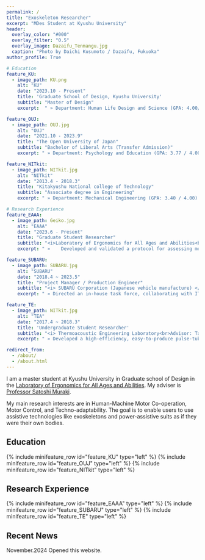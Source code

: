 ```yaml
---
permalink: /
title: "Exoskeleton Researcher"
excerpt: "MDes Student at Kyushu University"
header:
  overlay_color: "#000"
  overlay_filter: "0.5"
  overlay_image: Dazaifu_Tenmangu.jpg
  caption: "Photo by Daichi Kusumoto / Dazaifu, Fukuoka"
author_profile: True

# Education
feature_KU:
  - image_path: KU.png
    alt: "KU"
    date: "2023.10 - Present"
    title: 'Graduate School of Design, Kyushu University'
    subtitle: "Master of Design"
    excerpt:  " » Department: Human Life Design and Science (GPA: 4.00/ 4.00)<br> » Research Topic: Ergonomics, Assistive Technology"

feature_OUJ:
  - image_path: OUJ.jpg
    alt: "OUJ"
    date: "2021.10 - 2023.9"
    title: "The Open University of Japan"
    subtitle: "Bachelor of Liberal Arts (Transfer Admission)"
    excerpt: " » Department: Psychology and Education (GPA: 3.77 / 4.00)<br> » Relevant Coursework: Cognitive and Physiological Psychology, Human-Computer Interaction"

feature_NITkit:
  - image_path: NITkit.jpg
    alt: "NITkit"
    date: "2013.4 - 2018.3"
    title: "Kitakyushu National college of Technology"
    subtitle: "Associate degree in Engineering"
    excerpt: " » Department: Mechanical Engineering (GPA: 3.40 / 4.00) <br> » Thesis: Design and Development of a Pulse-tube Refrigerator for the Competition"

# Research Experience
feature_EAAA:
  - image_path: Geiko.jpg
    alt: "EAAA"
    date: "2023.6 - Present"
    title: "Graduate Student Researcher"
    subtitle: "<i>Laboratory of Ergonomics for All Ages and Abilities<br>Advisor: Prof. Satoshi MURAKI, Asst. Prof. Ping Yeap LOH</i>"
    excerpt: " »	Developed and validated a protocol for assessing movement smoothness through experiments, integrating objective metrics (jerk) with subjective evaluations.<br> »	Developed and validated a protocol for assessing motion assist acceptance, combining objective metrics(co-contraction: ratio of agonist to antagonist muscle activity) with subjective evaluations."

feature_SUBARU:
  - image_path: SUBARU.jpg
    alt: "SUBARU"
    date: "2018.4 ~ 2023.5"
    title: "Project Manager / Production Engineer"
    subtitle: "<i> SUBARU Corporation (Japanese vehicle manufacture) </i>"
    excerpt: " » Directed an in-house task force, collaborating with IT developers to implement a Bill of Materials system. <br> » Designed factory logistics and process layouts based on the Toyota Production System (TPS), overseeing both external suppliers and on-site assembly workers for implementation."

feature_TE:
  - image_path: NITkit.jpg
    alt: "TEA"
    date: "2017.4 ~ 2018.3"
    title: 'Undergraduate Student Researcher'
    subtitle: "<i> Thermoacoustic Engineering Laboratory<br>Advisor: Takao Koshimizu </i>"
    excerpt: " » Developed a high-efficiency, easy-to-produce pulse-tube refrigerator.<br> » Created educational kits to introduce children to thermoacoustic phenomena and Stirling engines through engaging, hands-on learning experiences."

redirect_from:
  - /about/
  - /about.html
---
```


I am a master student at Kyushu University in Graduate school of Design in the [Laboratory of Ergonomics for All Ages and Abilities](https://www.design.kyushu-u.ac.jp/~muraki/en/index.html). My adviser is [Professor Satoshi Muraki](https://hyoka.ofc.kyushu-u.ac.jp/html/100021109_en.html).

My main research interests are in Human-Machine Motor Co-operation, Motor Control, and Techno-adaptability. The goal is to enable users to use assistive technologies like exoskeletons and power-assistive suits as if they were their own bodies.

## Education
{% include minifeature_row id="feature_KU" type="left" %}
{% include minifeature_row id="feature_OUJ" type="left" %}
{% include minifeature_row id="feature_NITkit" type="left" %}

## Research Experience
{% include minifeature_row id="feature_EAAA" type="left" %}
{% include minifeature_row id="feature_SUBARU" type="left" %}
{% include minifeature_row id="feature_TE" type="left" %}

Recent News
------
November.2024 Opened this website.
